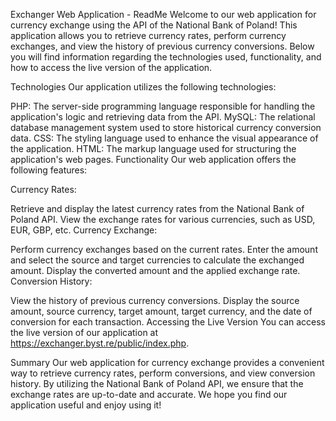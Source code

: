 Exchanger Web Application - ReadMe
Welcome to our web application for currency exchange using the API of the National Bank of Poland! This application allows you to retrieve currency rates, perform currency exchanges, and view the history of previous currency conversions. Below you will find information regarding the technologies used, functionality, and how to access the live version of the application.

Technologies
Our application utilizes the following technologies:

PHP: The server-side programming language responsible for handling the application's logic and retrieving data from the API.
MySQL: The relational database management system used to store historical currency conversion data.
CSS: The styling language used to enhance the visual appearance of the application.
HTML: The markup language used for structuring the application's web pages.
Functionality
Our web application offers the following features:

Currency Rates:

Retrieve and display the latest currency rates from the National Bank of Poland API.
View the exchange rates for various currencies, such as USD, EUR, GBP, etc.
Currency Exchange:

Perform currency exchanges based on the current rates.
Enter the amount and select the source and target currencies to calculate the exchanged amount.
Display the converted amount and the applied exchange rate.
Conversion History:

View the history of previous currency conversions.
Display the source amount, source currency, target amount, target currency, and the date of conversion for each transaction.
Accessing the Live Version
You can access the live version of our application at https://exchanger.byst.re/public/index.php. 

Summary
Our web application for currency exchange provides a convenient way to retrieve currency rates, perform conversions, and view conversion history. By utilizing the National Bank of Poland API, we ensure that the exchange rates are up-to-date and accurate. We hope you find our application useful and enjoy using it!
